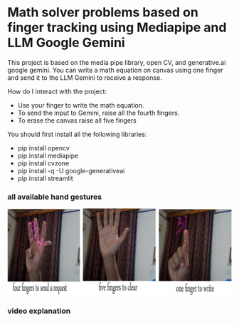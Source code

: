 # Math solver problems based on finger tracking using Mediapipe and LLM Google Gemini
This project is based on the media pipe library, open CV, and generative.ai google gemini. You can write a math equation on canvas using one finger and send it to the LLM Gemini to receive a response.

How do I interact with the project:
-  Use your finger to write the math equation.
-  To send the input to Gemini, raise all the fourth fingers.
- To erase the canvas raise all five fingers

You should first install all the following libraries:

- pip install opencv
- pip install mediapipe
- pip install cvzone
- pip install -q -U google-generativeai
- pip install streamlit

### all available hand gestures
![](hand_gestures.png)

### video explanation
